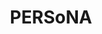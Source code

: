 ---
title: PERSoNA
crosslinks:
- livven
- Persona5
- vita
- persona4golden
- SequelMemes
- gaming
- ffxiv
---